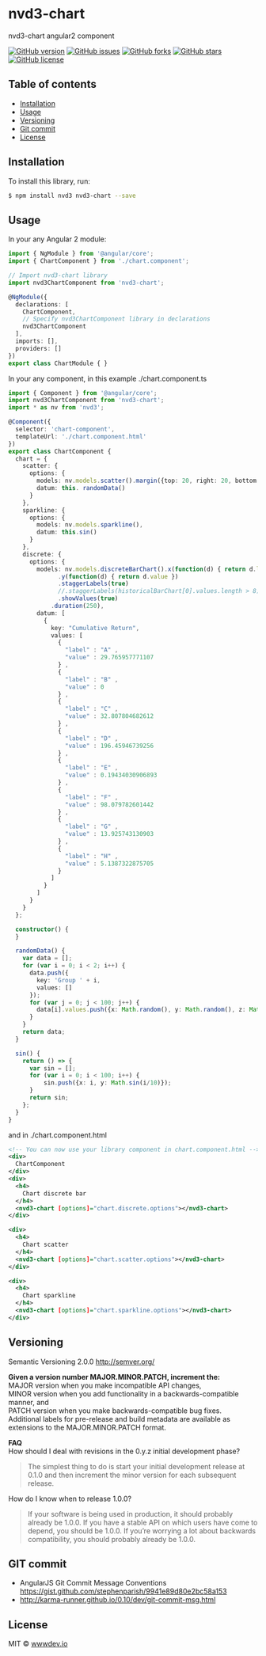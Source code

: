 # nvd3-chart
nvd3-chart angular2 component

[![GitHub version](https://badge.fury.io/gh/wwwdevio%2Fnvd3-chart.svg)](https://badge.fury.io/gh/wwwdevio%2Fnvd3-chart)
[![GitHub issues](https://img.shields.io/github/issues/wwwdevio/nvd3-chart.svg)](https://github.com/wwwdevio/nvd3-chart/issues)
[![GitHub forks](https://img.shields.io/github/forks/wwwdevio/nvd3-chart.svg)](https://github.com/wwwdevio/nvd3-chart/network)
[![GitHub stars](https://img.shields.io/github/stars/wwwdevio/nvd3-chart.svg)](https://github.com/wwwdevio/nvd3-chart/stargazers)
[![GitHub license](https://img.shields.io/badge/license-MIT-blue.svg)](https://raw.githubusercontent.com/wwwdevio/nvd3-chart/master/LICENSE)

## Table of contents
* [Installation](#installation)
* [Usage](#usage)
* [Versioning](#versioning)
* [Git commit](#git-commit)
* [License](#license)


## Installation

To install this library, run:

```bash
$ npm install nvd3 nvd3-chart --save
```

## Usage

In your any Angular 2 module:

```typescript
import { NgModule } from '@angular/core';
import { ChartComponent } from './chart.component';

// Import nvd3-chart library
import nvd3ChartComponent from 'nvd3-chart';

@NgModule({
  declarations: [
    ChartComponent,
    // Specify nvd3ChartComponent library in declarations
    nvd3ChartComponent
  ],
  imports: [],
  providers: []
})
export class ChartModule { }
```

In your any component, in this example ./chart.component.ts

```typescript
import { Component } from '@angular/core';
import nvd3ChartComponent from 'nvd3-chart';
import * as nv from 'nvd3';

@Component({
  selector: 'chart-component',
  templateUrl: './chart.component.html'
})
export class ChartComponent {
  chart = {
    scatter: {
      options: {
        models: nv.models.scatter().margin({top: 20, right: 20, bottom: 20, left: 20}).pointSize(function(d) { return d.z }).useVoronoi(false),
        datum: this. randomData()
      }
    },
    sparkline: { 
      options: {
        models: nv.models.sparkline(),
        datum: this.sin()
      }
    },
    discrete: {
      options: {
        models: nv.models.discreteBarChart().x(function(d) { return d.label })
              .y(function(d) { return d.value })
              .staggerLabels(true)
              //.staggerLabels(historicalBarChart[0].values.length > 8)
              .showValues(true)
            .duration(250),
        datum: [
          {
            key: "Cumulative Return",
            values: [
              {
                "label" : "A" ,
                "value" : 29.765957771107
              } ,
              {
                "label" : "B" ,
                "value" : 0
              } ,
              {
                "label" : "C" ,
                "value" : 32.807804682612
              } ,
              {
                "label" : "D" ,
                "value" : 196.45946739256
              } ,
              {
                "label" : "E" ,
                "value" : 0.19434030906893
              } ,
              {
                "label" : "F" ,
                "value" : 98.079782601442
              } ,
              {
                "label" : "G" ,
                "value" : 13.925743130903
              } ,
              {
                "label" : "H" ,
                "value" : 5.1387322875705
              }
            ]
          }
        ]
      }
    }
  };

  constructor() {
  }

  randomData() {
    var data = [];
    for (var i = 0; i < 2; i++) {
      data.push({
        key: 'Group ' + i,
        values: []
      });
      for (var j = 0; j < 100; j++) {
        data[i].values.push({x: Math.random(), y: Math.random(), z: Math.random()});
      }
    }
    return data;
  }

  sin() {
    return () => {
      var sin = [];
      for (var i = 0; i < 100; i++) {
          sin.push({x: i, y: Math.sin(i/10)});
      }
      return sin;
    };
  }
}
```

and in ./chart.component.html


```xml
<!-- You can now use your library component in chart.component.html -->
<div>
  ChartComponent
</div>
<div>
  <h4>
    Chart discrete bar
  </h4>
  <nvd3-chart [options]="chart.discrete.options"></nvd3-chart>
</div>

<div>
  <h4>
    Chart scatter
  </h4>
  <nvd3-chart [options]="chart.scatter.options"></nvd3-chart>
</div>

<div>
  <h4>
    Chart sparkline
  </h4>
  <nvd3-chart [options]="chart.sparkline.options"></nvd3-chart>
</div>
```

## Versioning
Semantic Versioning 2.0.0 http://semver.org/

**Given a version number MAJOR.MINOR.PATCH, increment the:**   
MAJOR version when you make incompatible API changes,  
MINOR version when you add functionality in a backwards-compatible manner, and  
PATCH version when you make backwards-compatible bug fixes.  
Additional labels for pre-release and build metadata are available as extensions to the MAJOR.MINOR.PATCH format.

**FAQ**   
How should I deal with revisions in the 0.y.z initial development phase?  
>The simplest thing to do is start your initial development release at 0.1.0 and then increment the minor version for each subsequent release.

How do I know when to release 1.0.0?

>If your software is being used in production, it should probably already be 1.0.0. If you have a stable API on which users have come to depend, you should be 1.0.0. If you’re worrying a lot about backwards compatibility, you should probably already be 1.0.0.

## GIT commit
- AngularJS Git Commit Message Conventions https://gist.github.com/stephenparish/9941e89d80e2bc58a153
- http://karma-runner.github.io/0.10/dev/git-commit-msg.html

## License

MIT © [wwwdev.io](https://raw.githubusercontent.com/wwwdevio/nvd3-chart/master/LICENSE)